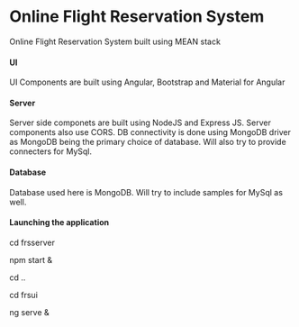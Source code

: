 # Online Flight Reservation System
Online Flight Reservation System built using MEAN stack

#### UI
UI Components are built using Angular, Bootstrap and Material for Angular

#### Server
Server side componets are built using NodeJS and Express JS.
Server components also use CORS.
DB connectivity is done using MongoDB driver as MongoDB being the primary choice of database.
Will also try to provide connecters for MySql.

#### Database

Database used here is MongoDB.
Will try to include samples for MySql as well.

#### Launching the application

cd frsserver

npm start &

cd ..

cd frsui

ng serve &
